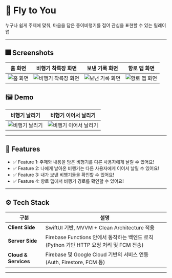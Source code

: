 # 📱 Fly to You

누구나 쉽게 주제에 맞춰, 마음을 담은 종이비행기를 접어 관심을 표현할 수 있는 릴레이 앱

---

## 🎆 Screenshots
| 홈 화면 | 비행기 착륙장 화면 | 보낸 기록 화면 | 항로 맵 화면 |
|:--:|:--:|:--:|:--:|
| ![홈 화면](https://github.com/user-attachments/assets/4c60aafc-d71f-4b70-bcbf-84d7d276d82d) | ![비행기 착륙장 화면](https://github.com/user-attachments/assets/e797e6ce-9413-40ec-b4fa-f0d76dda06fd) | ![보낸 기록 화면](https://github.com/user-attachments/assets/2138be75-613f-4ddd-be96-e96edbecbccf) | ![항로 맵 화면](https://github.com/user-attachments/assets/8c581bce-cc8d-48da-a279-669a3e79342c) |


## 🖼️ Demo

| 비행기 날리기 | 비행기 이어서 날리기 | 
|:--:|:--:|
| ![비행기 날리기](https://github.com/user-attachments/assets/df8e176e-66fd-4ab3-a2f7-b6264467f24a) | ![비행기 이어서 날리기](https://github.com/user-attachments/assets/d42131ab-260d-4d58-8c4c-f4b482c613e9) | 


---

## 📌 Features

- ✅ Feature 1: 주제와 내용을 담은 비행기를 다른 사용자에게 날릴 수 있어요!
- ✅ Feature 2: 나에게 날아온 비행기는 다른 사용자에게 이어서 날릴 수 있어요!
- ✅ Feature 3: 내가 보낸 비행기들을 확인할 수 있어요!
- ✅ Feature 4: 항로 맵에서 비행기 경로를 확인할 수 있어요!

---

## ⚙️ Tech Stack


| 구분              | 설명                                                                 |
|-------------------|----------------------------------------------------------------------|
| **Client Side**    | SwiftUI 기반, MVVM + Clean Architecture 적용 |
| **Server Side**    | Firebase Functions 안에서 동작하는 백엔드 로직 (Python 기반 HTTP 요청 처리 및 FCM 전송) |
| **Cloud & Services** | Firebase 및 Google Cloud 기반의 서비스 연동 (Auth, Firestore, FCM 등)     |

---

